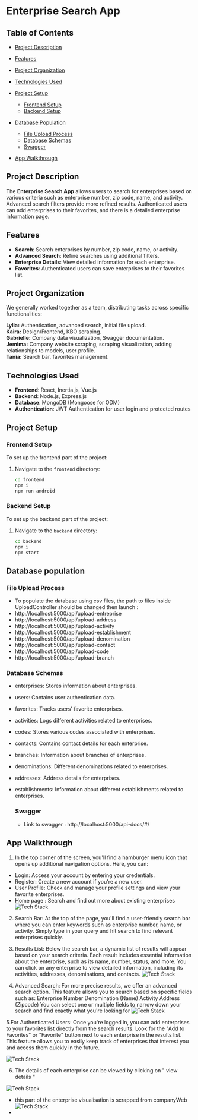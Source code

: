 # Enterprise Search App

## Table of Contents
- [Project Description](#project-description)
- [Features](#features)
- [Project Organization](#project-organization)
- [Technologies Used](#technologies-used)
- [Project Setup](#project-setup)
  - [Frontend Setup](#frontend-setup)
  - [Backend Setup](#backend-setup)
- [Database Population](#database-population)
  - [File Upload Process](#file-upload-process)
  - [Database Schemas](#database-schemas)
  - [Swagger](#swagger)

- [App Walkthrough](#app-walkthrough)


## Project Description

The **Enterprise Search App** allows users to search for enterprises based on various criteria such as enterprise number, zip code, name, and activity. Advanced search filters provide more refined results. Authenticated users can add enterprises to their favorites, and there is a detailed enterprise information page.

## Features

- **Search**: Search enterprises by number, zip code, name, or activity.
- **Advanced Search**: Refine searches using additional filters.
- **Enterprise Details**: View detailed information for each enterprise.
- **Favorites**: Authenticated users can save enterprises to their favorites list.

## Project Organization
We generally worked together as a team, distributing tasks across specific functionalities:

**Lylia:** Authentication, advanced search, initial file upload.  
**Kaira:** Design/Frontend, KBO scraping.  
**Gabrielle:** Company data visualization, Swagger documentation.  
**Jemima:** Company website scraping, scraping visualization, adding relationships to models, user profile.  
**Tania:** Search bar, favorites management.

## Technologies Used

- **Frontend**: React, Inertia.js, Vue.js
- **Backend**: Node.js, Express.js
- **Database**: MongoDB (Mongoose for ODM)
- **Authentication**: JWT Authentication for user login and protected routes

## Project Setup

### Frontend Setup

To set up the frontend part of the project:

1. Navigate to the `frontend` directory:
   ```bash
   cd frontend
   npm i
   npm run android
### Backend Setup

To set up the backend part of the project:

1. Navigate to the `backend` directory:
   ```bash
   cd backend
   npm i
   npm start

## Database population
### File Upload Process
- To populate the database using csv files, the path to files inside UploadController should be changed then launch :
- http://localhost:5000/api/upload-entreprise
- http://localhost:5000/api/upload-address
- http://localhost:5000/api/upload-activity
- http://localhost:5000/api/upload-establishment
- http://localhost:5000/api/upload-denomination
- http://localhost:5000/api/upload-contact
- http://localhost:5000/api/upload-code
- http://localhost:5000/api/upload-branch

  
### Database Schemas
- enterprises: Stores information about enterprises.
- users: Contains user authentication data.
- favorites: Tracks users' favorite enterprises.
- activities: Logs different activities related to enterprises.
- codes: Stores various codes associated with enterprises.
- contacts: Contains contact details for each enterprise.
- branches: Information about branches of enterprises.
- denominations: Different denominations related to enterprises.
- addresses: Address details for enterprises.
- establishments: Information about different establishments related to enterprises.

  
  ### Swagger
  - Link to swagger : http://localhost:5000/api-docs/#/

  
## App Walkthrough
1. In the top corner of the screen, you'll find a hamburger menu icon that opens up additional navigation options. Here, you can:
  - Login: Access your account by entering your credentials.
  - Register: Create a new account if you're a new user.
  - User Profile: Check and manage your profile settings and view your favorite enterprises.
  - Home page : Search and find out more about existing enterprises
![Tech Stack](https://github.com/lyliafarez/KBO/blob/main/images/Screenshot%202024-09-20%20142152.png)

2. Search Bar: At the top of the page, you'll find a user-friendly search bar where you can enter keywords such as enterprise number, name, or activity. Simply type in your query and hit search to find relevant enterprises quickly.
3. Results List: Below the search bar, a dynamic list of results will appear based on your search criteria. Each result includes essential information about the enterprise, such as its name, number, status, and more. You can click on any enterprise to view detailed information, including its activities, addresses, denominations, and contacts.
![Tech Stack](https://github.com/lyliafarez/KBO/blob/main/images/Screenshot%202024-09-20%20142132.png)

4. Advanced Search: For more precise results, we offer an advanced search option. This feature allows you to search based on specific fields such as:
Enterprise Number
Denomination (Name)
Activity
Address (Zipcode)
You can select one or multiple fields to narrow down your search and find exactly what you're looking for
![Tech Stack](https://github.com/lyliafarez/KBO/blob/main/images/Screenshot%202024-09-20%20142143.png)

5.For Authenticated Users: Once you're logged in, you can add enterprises to your favorites list directly from the search results. Look for the "Add to Favorites" or "Favorite" button next to each enterprise in the results list. This feature allows you to easily keep track of enterprises that interest you and access them quickly in the future.

![Tech Stack](https://github.com/lyliafarez/KBO/blob/main/images/Screenshot%202024-09-20%20143251.png)

6. The details of each enterprise can be viewed by clicking on " view details "

![Tech Stack](https://github.com/lyliafarez/KBO/blob/main/images/Screenshot%202024-09-20%20143307.png)

- this part of the enterprise visualisation is scrapped from companyWeb
  ![Tech Stack](https://github.com/lyliafarez/KBO/blob/main/images/Screenshot%202024-09-20%20143419.png)
- 
   


